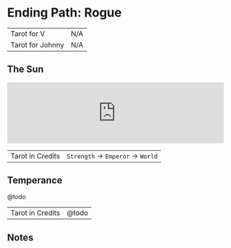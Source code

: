 # Ending Path: Rogue

|                  |                                  |
|------------------|----------------------------------|
| Tarot for V      | N/A                              |
| Tarot for Johnny | N/A                              |

## The Sun

<iframe style="aspect-ratio: 32/9; width:100%" src="https://www.youtube.com/embed/7xtjW_MZSnk" frameborder="0" allow="accelerometer; autoplay; encrypted-media; gyroscope; picture-in-picture" allowfullscreen></iframe>

|                  |                                  |
|------------------|----------------------------------|
| Tarot in Credits | `Strength` → `Emperor` → `World` |

## Temperance

@todo

|                  |       |
|------------------|-------|
| Tarot in Credits | @todo |

## Notes

